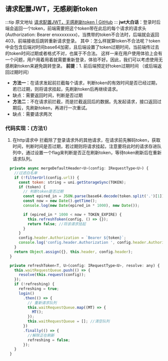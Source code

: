 ## 请求配置JWT，无感刷新token

  :::tip 原文地址
  [请求配置JWT，无感刷新token | GitHub](https://github.com/jynba/jynba.github.io/issues/47)
  :::
  **jwt大白话**：登录时后端会返回一个token，前端需要把这个token带在此后的每个请求的请求头(Authorization: Bearer enxxxxxxxx)，当携带的token不合法时，后端就会返回403，前端接收后跳转重新请求登录。
其中：怎么样就算token不合法呢？token中会包含后端对时间base64加密，且后端设置了token过期时间，当前端传过去的token时间过期或者格式不对，也属于不合法。
这样一来在用户使用体验上会有一个问题，用户用着用着就需要重新登录，体验不好。因此，我们可以考虑使用无感刷新token来避免跳转登录。
**前提**：1. 前后端预定好token过期时间 （或后端返回过期时间）
* **方法一**：在请求发起前拦截每个请求，判断token的有效时间是否已经过期，若已过期，则将请求挂起，先刷新token后再继续请求。
* 缺点：需要返回时间，判断是否过期
* **方法二**：不在请求前拦截，而是拦截返回后的数据。先发起请求，接口返回过期后，先刷新token，再进行一次重试。
* 缺点：需要请求两次
### 代码实现：(方法1）
1. 在http请求中 拦截除了登录请求外的其他请求，在请求前先解码token，获取时间，判断时间是否过期，若过期则将请求挂起，注意要将此时的请求存进队列中，通过设置一个flag来判断是否正在刷新token，等待token刷新后在重新请求队列。
```js
  private async mergeDefaultHeader<U>(config: IRequestType<U>) {
    //过滤白名单
    if (!filterUrl(config.url)) {
      const token: string = uni.getStorageSync(TOKEN);
      if (token) {
        // 判断token是否过期
        const epired_in = JSON.parse(base64.decode(token.split('.')[1])).exp;
        const now = new Date().getTime();
        console.log(new Date(epired_in * 1000), new Date());

        if (epired_in * 1000 < now + TOKEN_EXPIRE) {
          this.refreshToken(config, () => {});
          return false; //将该请求挂起
        }
      }
      config.header.Authorization = `Bearer ${token}`;
      console.log('config.header.Authorization ', config.header.Authorization);
    }
    return Object.assign({}, this.header, config.header);
  }

  private refreshToken<T, U>(config: IRequestType<U>, resolve: any) {
    this.waitRequestQueue.push(() => {
      resolve(this.request(config));
    });
    if (!refreshing) {
      refreshing = true;
      login()
        .then(() => {
          // 重新请求队列
          this.waitRequestQueue.map((MT) => {
            MT();
          });
          this.waitRequestQueue = []; //清空队列
        })
        .finally(() => {
          //解除正在刷新
          refreshing = false;
        });
    }
  }
```
